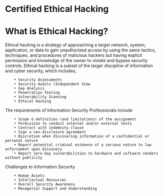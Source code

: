 Certified Ethical Hacking
=========================

# What is Ethical Hacking?

Ethical hacking is a strategy of approaching a target network, system, application, or data to gain unauthorized access by using the same tactics, techniques, and procedures of malicious hackers but having explicit permission and knowledge of the owner to violate and bypass security controls.
Ethical hacking is a subset of the larger discipline of information and cyber security, which includes,

~~~
	• Security Assessments
	• Security Audits (Independent View
	• Gap Analysis
	• Penetration Testing
	• Vulnerability Scanning
	• Ethical Hacking
~~~	

The requirements of Information Security Professionals include

~~~
	• Scope & definition (and limitations) of the assignment
	• Permission to conduct internal and/or external tests
	• Contract with indemnity clause
	• Sign a non-disclosure agreement
	• Discretion when discovering information of a confidential or personal nature
	• Report potential criminal evidence of a serious nature to law enforcement upon discovery
	• Report zero-day vulnerabilities to hardware and software vendors without publicity
~~~

Challenges to Information Security
~~~
	• Human Assets
	• Intellectual Resources
	• Overall Security Awareness
	• Managerial Support and Understanding
~~~

